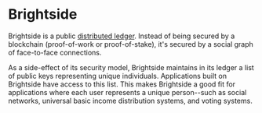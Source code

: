 # Brightside

Brightside is a public [distributed ledger](https://en.wikipedia.org/wiki/Distributed_ledger).  Instead of being secured by a blockchain (proof-of-work or proof-of-stake), it's secured by a social graph of face-to-face connections.

As a side-effect of its security model, Brightside maintains in its ledger a list of public keys representing unique individuals.  Applications built on Brightside have access to this list.  This makes Brightside a good fit for applications where each user represents a unique person--such as social networks, universal basic income distribution systems, and voting systems.

